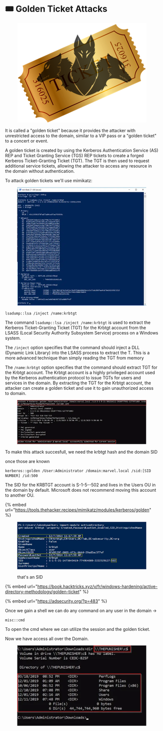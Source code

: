 # 🎟️ Golden Ticket Attacks

<figure><img src="../../../../.gitbook/assets/image (633).png" alt=""><figcaption></figcaption></figure>

It is called a "golden ticket" because it provides the attacker with unrestricted access to the domain, similar to a VIP pass or a "golden ticket" to a concert or event.

A golden ticket is created by using the Kerberos Authentication Service (AS) REP and Ticket Granting Service (TGS) REP tickets to create a forged Kerberos Ticket-Granting Ticket (TGT). The TGT is then used to request additional service tickets, allowing the attacker to access any resource in the domain without authentication.

To attack golden tickets we'll use mimikatz:

<figure><img src="../../../../.gitbook/assets/image (634).png" alt=""><figcaption></figcaption></figure>

```
lsadump::lsa /inject /name:krbtgt
```

The command `lsadump::lsa /inject /name:krbtgt` is used to extract the Kerberos Ticket-Granting Ticket (TGT) for the Krbtgt account from the LSASS (Local Security Authority Subsystem Service) process on a Windows system.

The `/inject` option specifies that the command should inject a DLL (Dynamic Link Library) into the LSASS process to extract the T. This is a more advanced technique than simply reading the TGT from memory

The `/name:krbtgt` option specifies that the command should extract TGT for the Krbtgt account. The Krbtgt account is a highly privileged account used by the Kerberos authentication protocol to issue TGTs for users and services in the domain. By extracting the TGT for the Krbtgt account, the attacker can create a golden ticket and use it to gain unauthorized access to domain.

<figure><img src="../../../../.gitbook/assets/image (636).png" alt=""><figcaption></figcaption></figure>

To make this attack succesfull, we need the krbtgt hash and the domain SID

once those are known

```
kerberos::golden /User:Administrator /domain:marvel.local /sid:[SID NUMBER] /id:500
```

The SID for the KRBTGT account is S-1-5--502 and lives in the Users OU in the domain by default. Microsoft does not recommend moving this account to another OU.

{% embed url="https://tools.thehacker.recipes/mimikatz/modules/kerberos/golden" %}

<figure><img src="../../../../.gitbook/assets/image (635).png" alt=""><figcaption><p>that's an SID</p></figcaption></figure>

{% embed url="https://book.hacktricks.xyz/v/fr/windows-hardening/active-directory-methodology/golden-ticket" %}

{% embed url="https://adsecurity.org/?p=483" %}

Once we gain a shell we can do any command on any user in the domain ->

```
misc::cmd
```

To open the cmd where we can utilize the session and the golden ticket.

Now we have access all over the Domain.

<figure><img src="../../../../.gitbook/assets/image (637).png" alt=""><figcaption></figcaption></figure>
